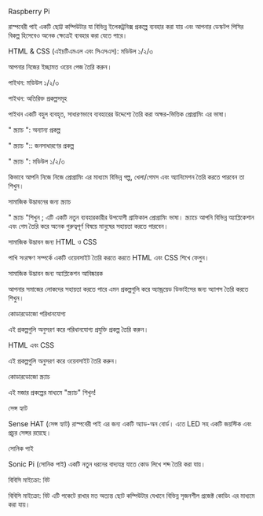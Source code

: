 Raspberry Pi

রাস্পবেরী পাই একটি ছোট্ট কম্পিউটার যা বিভিন্ন ইলেকট্রনিক্স প্রকল্পে ব্যবহার করা যায় এবং আপনার ডেস্কটপ পিসির বিকল্প হিসেবেও অনেক ক্ষেত্রেই ব্যবহার করা যেতে পারে।

HTML & CSS (এইচটিএমএল এবং সিএসএস): মডিউল ১/২/৩

আপনার নিজের ইচ্ছামত ওয়েব পেজ তৈরি করুন।

পাইথন: মডিউল ১/২/৩

পাইথন: অতিরিক্ত প্রকল্পসমূহ

পাইথন একটি বহুল ব্যবহৃত, সাধারণভাবে ব্যবহারের উদ্দেশ্যে তৈরি করা অক্ষর-ভিত্তিক প্রোগ্রামিং এর ভাষা।

" স্ক্র্যাচ ": অন্যান্য প্রকল্প

" স্ক্র্যাচ ":: জনসাধারণের প্রকল্প

" স্ক্র্যাচ ": মডিউল ১/২/৩

কিভাবে আপনি নিজে নিজে প্রোগ্রামিং এর মাধ্যমে বিভিন্ন গল্প, খেলা/গেমস এবং অ্যানিমেশন তৈরি করতে পারবেন তা শিখুন।

সামাজিক উদ্ভাবনের জন্য স্ক্র্যাচ

" স্ক্র্যাচ "শিখুন ; এটি একটি নতুন ব্যবহারকারীর উপযোগী গ্রাফিকাল প্রোগ্রামিং ভাষা। স্ক্র্যাচে আপনি বিভিন্ন অ্যাপ্লিকেশান এবং গেম তৈরি করে অনেক গুরুত্বপূর্ণ বিষয়ে মানুষের সহায়তা করতে পারবেন।

সামাজিক উদ্ভাবন জন্য HTML ও CSS

পাখি সংরক্ষণ সম্পর্কে একটি ওয়েবসাইট তৈরি করতে করতে HTML এবং CSS শিখে ফেলুন।

সামাজিক উদ্ভাবন জন্য অ্যাপ্লিকেশন আবিষ্কারক

আপনার সমাজের লোকদের সহায়তা করতে পারে এমন প্রকল্পগুলি করে অ্যান্ড্রয়েড ডিভাইসের জন্য অ্যাপস তৈরি করতে শিখুন।

কোডারডোজো পরিধানযোগ্য

এই প্রকল্পগুলি অনুসরণ করে পরিধানযোগ্য প্রযুক্তি প্রকল্প তৈরি করুন।

HTML এবং CSS

এই প্রকল্পগুলি অনুসরণ করে ওয়েবসাইট তৈরি করুন।

কোডারডোজো স্ক্র্যাচ

এই মজার প্রকল্পের মাধ্যমে "স্ক্র্যাচ" শিখুন!

সেন্স হ্যাট

Sense HAT (সেন্স হ্যাট) রাস্পবেরী পাই এর জন্য একটি অ্যাড-অন বোর্ড। এতে LED সহ একটি জয়স্টিক এবং প্রচুর সেন্সর রয়েছে।

সোনিক পাই

Sonic Pi (সোনিক পাই) একটি নতুন ধরনের বাদ্যযন্ত্র যাতে কোড লিখে শব্দ তৈরি করা যায়।

বিবিসি মাইক্রো: বিট

বিবিসি মাইক্রো: বিট এটি পকেটে রাখার মত অত্যন্ত ছোট কম্পিউটার যেখানে বিভিন্ন সৃজনশীল প্রজেক্ট কোডিং এর মাধ্যমে করা যায়।